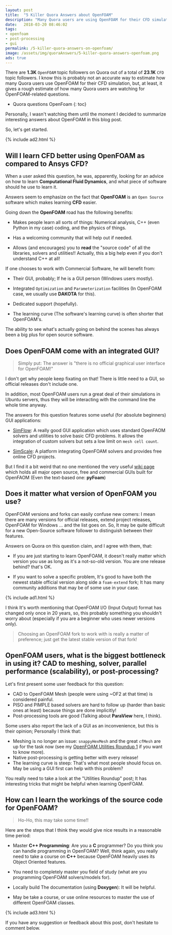 ```yaml
---
layout: post
title:  "5 Killer Quora Answers about OpenFOAM"
description: "Many Quora users are using OpenFOAM for their CFD simulation; In this article, we'll go through some of the most important questions and answers there."
date:   2018-03-20 08:46:02
tags:
- openfoam
- post-processing
- gui
permalink: /5-killer-quora-answers-on-openfoam/
image: /assets/img/quoraAnswers/5-killer-quora-answers-openfoam.png
ads: true
---
```


There are **1.3K** `OpenFOAM` topic followers on Quora out of a total of **23.1K** `CFD` 
topic followers. I know this is probably not an accurate way to estimate how
many Quora users use OpenFOAM for their CFD simulation, but, at least, it gives a rough
estimate of how many Quora users are watching for OpenFOAM-related questions.

* Quora questions OpenFoam
{: toc}

Personally, I wasn't watching them until the moment I decided to summarize
interesting answers about OpenFOAM in this blog post.

So, let's get started.

{% include ad2.html %}

## Will I learn CFD better using OpenFOAM as compared to Ansys CFD?

When a user asked this question, he was, apparently, looking for an advice on how
to learn **Computational Fluid Dynamics**, and what piece of software should he
use to learn it.

Answers seem to emphasize on the fact that **OpenFOAM** is an `Open Source`
software which makes learning **CFD** easier.

Going down the **OpenFOAM** road has the following benefits:

* Makes people learn all sorts of things: Numerical analysis, C++ (even Python in my case) coding,
and the physics of things.

* Has a welcoming community that will help out if needed.

* Allows (and encourages) you to **read** the "source code" of all the libraries, solvers and
utilities!! Actually, this a big help even if you don't understand C++ at
all!

If one chooses to work with Commercial Software, he will benefit from:

* Their GUI, probably; If he is a GUI person (Windows users mostly).

* Integrated `Optimization` and `Parameterization` facilities (In OpenFOAM case, we
  usually use **DAKOTA** for this).

* Dedicated support (hopefully).

* The learning curve (The software's learning curve) is often shorter that
  OpenFOAM's.

The ability to see what's actually going on behind the scenes has always been a
big plus for open source software.  

## Does OpenFOAM come with an integrated GUI?

> Simply put: The answer is "there is no official graphical user interface for
> OpenFOAM!"

I don't get why people keep fixating on that! There is little need to a GUI, so
official releases don't include one.

In addition, most OpenFOAM users run a great deal of their simulations in Ubuntu servers, thus
they will be interacting with the command line the whole time anyway.

The answers for this question features some useful (for absolute beginners) GUI
applications:

* [SimFlow](https://sim-flow.com): A really good GUI application which uses
  standard OpenFAOM solvers and utilities to solve basic CFD problems. It allows
  the integration of custom solvers but sets a low limit on `mesh cell count`.

* [SimScale](http://simscale.com): A platform integrating OpenFOAM solvers and
  provides free online CFD projects.

But I find it a bit weird that no one mentioned the very useful [wiki page](https://openfoamwiki.net/index.php/GUI)
which holds all major open source, free and commercial GUIs built for OpenFAOM (Even the
text-based one: **pyFoam**)

## Does it matter what version of OpenFOAM you use?

OpenFOAM versions and forks can easily confuse new comers: I mean there are many versions for official
releases, extend project releases, OpenFOAM for Windows ... and the list goes
on. So, It may be quite difficult for a new Open-Source software  follower to
distinguish between their features.

Answers on Quora on this question claim, and I agree with them, that:

* If you are just starting to learn OpenFOAM, it doesn't really matter which
  version you use as long as it's a not-so-old version. You are one release
behind? that's OK.

* If you want to solve a specific problem, It's good to have both the newest
  stable official version along side a `foam-extend` fork; It has many community
  additions that may be of some use in your case.

{% include ad1.html %}

I think It's worth mentioning that OpenFOAM I/O (Input Output) format has
changed only once in 20 years, so, this probably something you shouldn't worry
about (especially if you are a beginner who uses newer versions only).

>Choosing an OpenFOAM fork to work with is really a matter of preference; just
>get the latest stable version of that fork!

## OpenFOAM users, what is the biggest bottleneck in using it? CAD to meshing, solver, parallel performance (scalability), or post-processing?


Let's first present some user feedback for this question:

* CAD to OpenFOAM Mesh (people were using ~OF2 at that time) is considered painful.
* PISO and PIMPLE based solvers are hard to follow up (harder than basic ones at
  least) because things are done implicitly!
* Post-processing tools are good (Talking about **ParaView** here, I think).

Some users also report the lack of a GUI as an inconvenience, but this is their
opinion; Personally I think that:

* Meshing is no longer an issue: `snappyHexMesh` and the great `cfMesh` are up
  for the task now (see my [OpenFOAM Utilities Roundup
1](/openfoam-utilities-roundup-first/) if you want
to know more).
* Native post-processing is getting better with every release!
* The learning curve is steep: That's what most people should focus on. May be
  using a GUI first can help with this problem?

You really need to take a look at the "Utilities Roundup" post; It has
interesting tricks that might be helpful when learning OpenFOAM.

## How can I learn the workings of the source code for OpenFOAM?

>Ho-Ho, this may take some time!!

Here are the steps that I think they would give nice results in a reasonable
time period:

* Master **C++ Programming**: Are you a **C** programmer? Do you think you can
   handle programming in OpenFOAM? Well, think again, you really need to take a
course on **C++** because OpenFOAM heavily uses its Object Oriented features.

* You need to completely master you field of study (what are you programming
  OpenFOAM solvers/models for).

* Locally build The documentation (using **Doxygen**): It will be helpful.

* May be take a course, or use online resources to master the use of different
  OpenFOAM classes.

{% include ad3.html %}

If you have any suggestion or feedback about this post, don't hesitate to
comment below.
